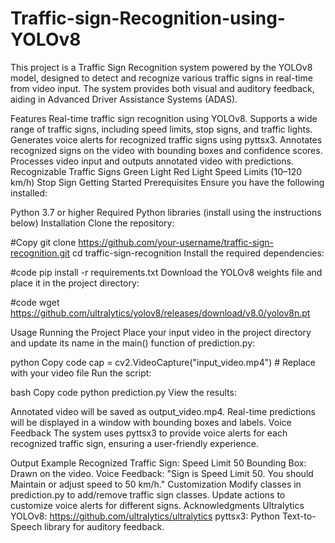 # Traffic-sign-Recognition-using-YOLOv8

This project is a Traffic Sign Recognition system powered by the YOLOv8 model, designed to detect and recognize various traffic signs in real-time from video input. The system provides both visual and auditory feedback, aiding in Advanced Driver Assistance Systems (ADAS).

Features
Real-time traffic sign recognition using YOLOv8.
Supports a wide range of traffic signs, including speed limits, stop signs, and traffic lights.
Generates voice alerts for recognized traffic signs using pyttsx3.
Annotates recognized signs on the video with bounding boxes and confidence scores.
Processes video input and outputs annotated video with predictions.
Recognizable Traffic Signs
Green Light
Red Light
Speed Limits (10–120 km/h)
Stop Sign
Getting Started
Prerequisites
Ensure you have the following installed:

Python 3.7 or higher
Required Python libraries (install using the instructions below)
Installation
Clone the repository:

#Copy
git clone https://github.com/your-username/traffic-sign-recognition.git
cd traffic-sign-recognition
Install the required dependencies:

#code
pip install -r requirements.txt
Download the YOLOv8 weights file and place it in the project directory:

#code
wget https://github.com/ultralytics/yolov8/releases/download/v8.0/yolov8n.pt

Usage
Running the Project
Place your input video in the project directory and update its name in the main() function of prediction.py:

python
Copy code
cap = cv2.VideoCapture("input_video.mp4")  # Replace with your video file
Run the script:

bash
Copy code
python prediction.py
View the results:

Annotated video will be saved as output_video.mp4.
Real-time predictions will be displayed in a window with bounding boxes and labels.
Voice Feedback
The system uses pyttsx3 to provide voice alerts for each recognized traffic sign, ensuring a user-friendly experience.

Output Example
Recognized Traffic Sign: Speed Limit 50
Bounding Box: Drawn on the video.
Voice Feedback: "Sign is Speed Limit 50. You should Maintain or adjust speed to 50 km/h."
Customization
Modify classes in prediction.py to add/remove traffic sign classes.
Update actions to customize voice alerts for different signs.
Acknowledgments
Ultralytics YOLOv8: https://github.com/ultralytics/ultralytics
pyttsx3: Python Text-to-Speech library for auditory feedback.
